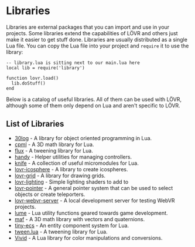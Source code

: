 Libraries
===

Libraries are external packages that you can import and use in your projects.  Some libraries extend
the capabilities of LÖVR and others just make it easier to get stuff done.  Libraries are usually
distributed as a single Lua file.  You can copy the Lua file into your project and `require` it to
use the library:

    -- library.lua is sitting next to our main.lua here
    local lib = require('library')

    function lovr.load()
      lib.doStuff()
    end

Below is a catalog of useful libraries.  All of them can be used with LÖVR, although some of them
only depend on Lua and aren't specific to LÖVR.

List of Libraries
---

- [30log](https://github.com/Yonaba/30log) - A library for object oriented programming in Lua.
- [cpml](https://github.com/excessive/cpml) - A 3D math library for Lua.
- [flux](https://github.com/rxi/flux) - A tweening library for Lua.
- [handy](https://github.com/bjornbytes/handy) - Helper utilities for managing controllers.
- [knife](https://github.com/airstruck/knife) - A collection of useful micromodules for Lua.
- [lovr-icosphere](https://github.com/bjornbytes/lovr-icosphere) - A library to create icospheres.
- [lovr-grid](https://github.com/bjornbytes/lovr-grid) - A library for drawing grids.
- [lovr-lighting](https://github.com/bjornbytes/lovr-lighting) - Simple lighting shaders to add to
- [lovr-pointer](https://github.com/bjornbytes/lovr-pointer) - A general pointer system that can be
  used to select objects or create teleporters.
- [lovr-webvr-server](https://github.com/bjornbytes/lovr-webvr-server) - A local development server for
  testing WebVR projects.
- [lume](https://github.com/rxi/lume) - Lua utility functions geared towards game development.
- [maf](https://github.com/bjornbytes/maf) - A 3D math library with vectors and quaternions.
- [tiny-ecs](https://github.com/bakpakin/tiny-ecs) - An entity component system for Lua.
- [tween.lua](https://github.com/kikito/tween.lua) - A tweening library for Lua.
- [Vivid](https://github.com/WetDesertRock/vivid) - A Lua library for color manipulations and
  conversions.
